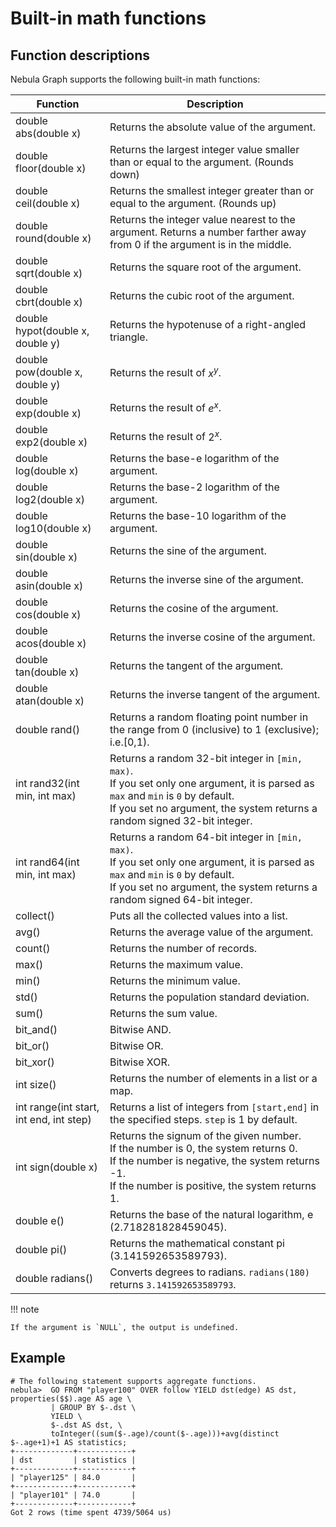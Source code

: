 # Built-in math functions

## Function descriptions

Nebula Graph supports the following built-in math functions:

Function| Description |
----  |  ----|
double abs(double x) | Returns the absolute value of the argument. |
double floor(double x) | Returns the largest integer value smaller than or equal to the argument. (Rounds down) |
double ceil(double x) | Returns the smallest integer greater than or equal to the argument. (Rounds up) |
double round(double x) | Returns the integer value nearest to the argument. Returns a number farther away from 0 if the argument is in the middle. |
double sqrt(double x) | Returns the square root of the argument. |
double cbrt(double x) | Returns the cubic root of the argument. |
double hypot(double x, double y) | Returns the hypotenuse of a right-angled triangle. |
double pow(double x, double y) | Returns the result of $x^y$. |
double exp(double x) | Returns the result of $e^x$. |
double exp2(double x) | Returns the result of $2^x$. |
double log(double x) | Returns the base-e logarithm of the argument. |
double log2(double x) | Returns the base-2 logarithm of the argument. |
double log10(double x) | Returns the base-10 logarithm of the argument. |
double sin(double x) | Returns the sine of the argument. |
double asin(double x) | Returns the inverse sine of the argument. |
double cos(double x) | Returns the cosine of the argument. |
double acos(double x) | Returns the inverse cosine of the argument. |
double tan(double x) | Returns the tangent of the argument. |
double atan(double x) | Returns the inverse tangent of the argument. |
double rand() | Returns a random floating point number in the range from 0 (inclusive) to 1 (exclusive); i.e.[0,1). |
int rand32(int min, int max) | Returns a random 32-bit integer in `[min, max)`.<br>If you set only one argument, it is parsed as `max` and `min` is `0` by default.<br>If you set no argument, the system returns a random signed 32-bit integer. |
int rand64(int min, int max) | Returns a random 64-bit integer in `[min, max)`.<br>If you set only one argument, it is parsed as `max` and `min` is `0` by default.<br>If you set no argument, the system returns a random signed 64-bit integer. |
collect() | Puts all the collected values into a list. |
avg() | Returns the average value of the argument. |
count() | Returns the number of records. |
max() | Returns the maximum value. |
min() | Returns the minimum value. |
std() | Returns the population standard deviation. |
sum() | Returns the sum value. |
bit_and() | Bitwise AND. |
bit_or() | Bitwise OR. |
bit_xor() | Bitwise XOR. |
int size() | Returns the number of elements in a list or a map. |
int range(int start, int end, int step) | Returns a list of integers from `[start,end]` in the specified steps. `step` is 1 by default. |
int sign(double x) | Returns the signum of the given number.<br>If the number is 0, the system returns 0.<br>If the number is negative, the system returns -1.<br>If the number is positive, the system returns 1. |
double e()  | Returns the base of the natural logarithm, e (2.718281828459045). |
double pi() | Returns the mathematical constant pi (3.141592653589793). |
double radians() | Converts degrees to radians. `radians(180)` returns `3.141592653589793`. |

!!! note

    If the argument is `NULL`, the output is undefined.

## Example

```ngql
# The following statement supports aggregate functions.
nebula>  GO FROM "player100" OVER follow YIELD dst(edge) AS dst, properties($$).age AS age \
         | GROUP BY $-.dst \
         YIELD \
         $-.dst AS dst, \
         toInteger((sum($-.age)/count($-.age)))+avg(distinct $-.age+1)+1 AS statistics;
+-------------+------------+
| dst         | statistics |
+-------------+------------+
| "player125" | 84.0       |
+-------------+------------+
| "player101" | 74.0       |
+-------------+------------+
Got 2 rows (time spent 4739/5064 us)

```
